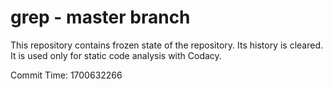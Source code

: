 # grep - master branch

This repository contains frozen state of the repository.
Its history is cleared. It is used only for static code
analysis with Codacy.

Commit Time: 1700632266